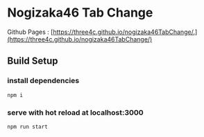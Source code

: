# Nogizaka46 Tab Change
Github Pages :  [https://three4c.github.io/nogizaka46TabChange/.](https://three4c.github.io/nogizaka46TabChange/)

## Build Setup
### install dependencies
```
npm i
```

### serve with hot reload at localhost:3000
```
npm run start
```
